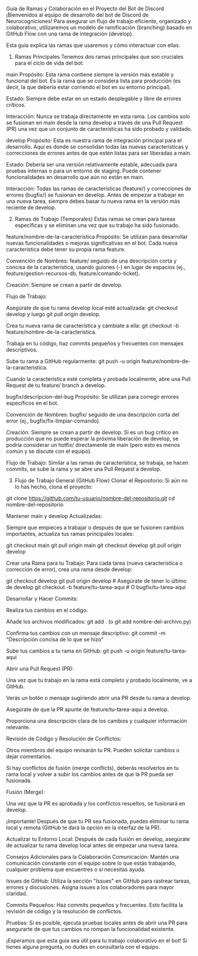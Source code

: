 Guía de Ramas y Colaboración en el Proyecto del Bot de Discord
¡Bienvenidos al equipo de desarrollo del bot de Discord de Neurocogniciones! Para asegurar un flujo de trabajo eficiente, organizado y colaborativo, utilizaremos un modelo de ramificación (branching) basado en GitHub Flow con una rama de integración (develop).

Esta guía explica las ramas que usaremos y cómo interactuar con ellas.

1. Ramas Principales
Tenemos dos ramas principales que son cruciales para el ciclo de vida del bot:

main
Propósito: Esta rama contiene siempre la versión más estable y funcional del bot. Es la rama que se considera lista para producción (es decir, la que debería estar corriendo el bot en su entorno principal).

Estado: Siempre debe estar en un estado desplegable y libre de errores críticos.

Interacción: Nunca se trabaja directamente en esta rama. Los cambios solo se fusionan en main desde la rama develop a través de una Pull Request (PR) una vez que un conjunto de características ha sido probado y validado.

develop
Propósito: Esta es nuestra rama de integración principal para el desarrollo. Aquí es donde se consolidan todas las nuevas características y correcciones de errores antes de que estén listas para ser liberadas a main.

Estado: Debería ser una versión relativamente estable, adecuada para pruebas internas o para un entorno de staging. Puede contener funcionalidades en desarrollo que aún no están en main.

Interacción: Todas las ramas de características (feature/) y correcciones de errores (bugfix/) se fusionan en develop. Antes de empezar a trabajar en una nueva tarea, siempre debes basar tu nueva rama en la versión más reciente de develop.

2. Ramas de Trabajo (Temporales)
Estas ramas se crean para tareas específicas y se eliminan una vez que su trabajo ha sido fusionado.

feature/nombre-de-la-caracteristica
Propósito: Se utilizan para desarrollar nuevas funcionalidades o mejoras significativas en el bot. Cada nueva característica debe tener su propia rama feature.

Convención de Nombres: feature/ seguido de una descripción corta y concisa de la característica, usando guiones (-) en lugar de espacios (ej., feature/gestion-recursos-db, feature/comando-ticket).

Creación: Siempre se crean a partir de develop.

Flujo de Trabajo:

Asegúrate de que tu rama develop local esté actualizada: git checkout develop y luego git pull origin develop.

Crea tu nueva rama de característica y cámbiate a ella: git checkout -b feature/nombre-de-la-caracteristica.

Trabaja en tu código, haz commits pequeños y frecuentes con mensajes descriptivos.

Sube tu rama a GitHub regularmente: git push -u origin feature/nombre-de-la-caracteristica.

Cuando la característica esté completa y probada localmente, abre una Pull Request de tu feature/ branch a develop.

bugfix/descripcion-del-bug
Propósito: Se utilizan para corregir errores específicos en el bot.

Convención de Nombres: bugfix/ seguido de una descripción corta del error (ej., bugfix/fix-limpiar-comando).

Creación: Siempre se crean a partir de develop. Si es un bug crítico en producción que no puede esperar la próxima liberación de develop, se podría considerar un hotfix/ directamente de main (pero esto es menos común y se discute con el equipo).

Flujo de Trabajo: Similar a las ramas de característica, se trabaja, se hacen commits, se sube la rama y se abre una Pull Request a develop.

3. Flujo de Trabajo General (GitHub Flow)
Clonar el Repositorio: Si aún no lo has hecho, clona el proyecto:

git clone https://github.com/tu-usuario/nombre-del-repositorio.git
cd nombre-del-repositorio

Mantener main y develop Actualizadas:

Siempre que empieces a trabajar o después de que se fusionen cambios importantes, actualiza tus ramas principales locales:

git checkout main
git pull origin main
git checkout develop
git pull origin develop

Crear una Rama para tu Trabajo: Para cada tarea (nueva característica o corrección de error), crea una rama desde develop:

git checkout develop
git pull origin develop # Asegúrate de tener lo último de develop
git checkout -b feature/tu-tarea-aqui # O bugfix/tu-tarea-aqui

Desarrollar y Hacer Commits:

Realiza tus cambios en el código.

Añade los archivos modificados: git add . (o git add nombre-del-archivo.py)

Confirma tus cambios con un mensaje descriptivo: git commit -m "Descripción concisa de lo que se hizo"

Sube tus cambios a tu rama en GitHub: git push -u origin feature/tu-tarea-aqui

Abrir una Pull Request (PR):

Una vez que tu trabajo en la rama está completo y probado localmente, ve a GitHub.

Verás un botón o mensaje sugiriendo abrir una PR desde tu rama a develop.

Asegúrate de que la PR apunte de feature/tu-tarea-aqui a develop.

Proporciona una descripción clara de los cambios y cualquier información relevante.

Revisión de Código y Resolución de Conflictos:

Otros miembros del equipo revisarán tu PR. Pueden solicitar cambios o dejar comentarios.

Si hay conflictos de fusión (merge conflicts), deberás resolverlos en tu rama local y volver a subir los cambios antes de que la PR pueda ser fusionada.

Fusión (Merge):

Una vez que la PR es aprobada y los conflictos resueltos, se fusionará en develop.

¡Importante! Después de que tu PR sea fusionada, puedes eliminar tu rama local y remota (GitHub te dará la opción en la interfaz de la PR).

Actualizar tu Entorno Local: Después de cada fusión en develop, asegúrate de actualizar tu rama develop local antes de empezar una nueva tarea.

Consejos Adicionales para la Colaboración
Comunicación: Mantén una comunicación constante con el equipo sobre lo que estás trabajando, cualquier problema que encuentres o si necesitas ayuda.

Issues de GitHub: Utiliza la sección "Issues" en GitHub para rastrear tareas, errores y discusiones. Asigna issues a los colaboradores para mayor claridad.

Commits Pequeños: Haz commits pequeños y frecuentes. Esto facilita la revisión de código y la resolución de conflictos.

Pruebas: Si es posible, ejecuta pruebas locales antes de abrir una PR para asegurarte de que tus cambios no rompan la funcionalidad existente.

¡Esperamos que esta guía sea útil para tu trabajo colaborativo en el bot! Si tienes alguna pregunta, no dudes en consultarla con el equipo.